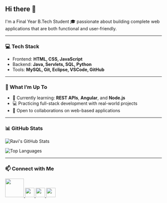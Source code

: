 ## Hi there 👋  
I'm a Final Year B.Tech Student 🎓 passionate about building complete web applications that are both functional and user-friendly.

---

### 💻 Tech Stack  
- Frontend: **HTML, CSS, JavaScript**  
- Backend: **Java, Servlets, SQL, Python**  
- Tools: **MySQL, Git, Eclipse, VSCode, GitHub**

---

### 🚀 What I’m Up To  
- 🌱 Currently learning: **REST APIs**, **Angular**, and **Node.js**  
- 💻 Practicing full-stack development with real-world projects  
- 🤝 Open to collaborations on web-based applications

---

### 📊 GitHub Stats  

![Ravi's GitHub Stats](https://github-readme-stats.vercel.app/api?username=Ravi-narayana-brahma&show_icons=true&theme=radical)  

![Top Languages](https://github-readme-stats.vercel.app/api/top-langs/?username=Ravi-narayana-brahma&layout=compact&theme=radical)

---

### 📫 Connect with Me

<a href="https://www.linkedin.com/in/your-linkedin-profile">
  <img src="https://img.shields.io/badge/LinkedIn-blue?logo=linkedin&logoColor=white" height="60">
</a>
<a href="https://twitter.com/your-twitter">
  <img src="https://img.shields.io/badge/Twitter-1DA1F2?logo=twitter&logoColor=white" height="30">
</a>
<a href="https://your-portfolio.com">
  <img src="https://img.shields.io/badge/Portfolio-000?logo=github&logoColor=white" height="30">
</a>
<a href="mailto:your-email@example.com">
  <img src="https://img.shields.io/badge/Gmail-D14836?logo=gmail&logoColor=white" height="30">
</a>















